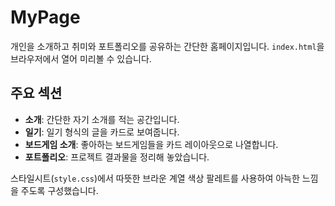 # MyPage

개인을 소개하고 취미와 포트폴리오를 공유하는 간단한 홈페이지입니다. `index.html`을 브라우저에서 열어 미리볼 수 있습니다.

## 주요 섹션
- **소개**: 간단한 자기 소개를 적는 공간입니다.
- **일기**: 일기 형식의 글을 카드로 보여줍니다.
- **보드게임 소개**: 좋아하는 보드게임들을 카드 레이아웃으로 나열합니다.
- **포트폴리오**: 프로젝트 결과물을 정리해 놓았습니다.

스타일시트(`style.css`)에서 따뜻한 브라운 계열 색상 팔레트를 사용하여 아늑한 느낌을 주도록 구성했습니다.
